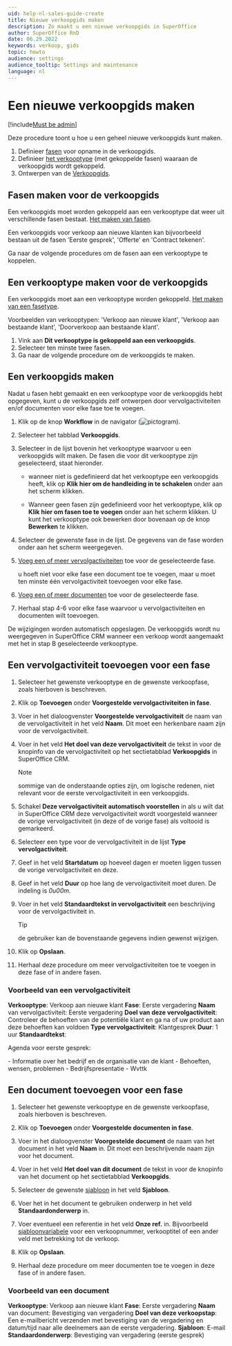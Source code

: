 ```yaml
---
uid: help-nl-sales-guide-create
title: Nieuwe verkoopgids maken
description: Zo maakt u een nieuwe verkoopgids in SuperOffice
author: SuperOffice RnD
date: 06.29.2022
keywords: verkoop, gids
topic: howto
audience: settings
audience_tooltip: Settings and maintenance
language: nl
---
```


# Een nieuwe verkoopgids maken

[!include[Must be admin](../../../learn/includes/req-admin.md)]

Deze procedure toont u hoe u een geheel nieuwe verkoopgids kunt maken.

1. Definieer [fasen](#create-stages) voor opname in de verkoopgids.
2. Definieer [het verkooptype](#create-type) (met gekoppelde fasen) waaraan de verkoopgids wordt gekoppeld.
3. Ontwerpen van de [Verkoopgids](#create-guide).

## <a id="create-stages" />Fasen maken voor de verkoopgids

Een verkoopgids moet worden gekoppeld aan een verkooptype dat weer uit verschillende fasen bestaat. [Het maken van fasen][2].

Een verkoopgids voor verkoop aan nieuwe klanten kan bijvoorbeeld bestaan uit de fasen 'Eerste gesprek', 'Offerte' en 'Contract tekenen'.

Ga naar de volgende procedures om de fasen aan een verkooptype te koppelen.

## <a id="create-type" />Een verkooptype maken voor de verkoopgids

Een verkoopgids moet aan een verkooptype worden gekoppeld. [Het maken van een fasetype][3].

Voorbeelden van verkooptypen: 'Verkoop aan nieuwe klant', 'Verkoop aan bestaande klant', 'Doorverkoop aan bestaande klant'.

1. Vink aan **Dit verkooptype is gekoppeld aan een verkoopgids**.
1. Selecteer ten minste twee fasen.
1. Ga naar de volgende procedure om de verkoopgids te maken.

## <a id="create-guide" />Een verkoopgids maken

Nadat u fasen hebt gemaakt en een verkooptype voor de verkoopgids hebt opgegeven, kunt u de verkoopgids zelf ontwerpen door vervolgactiviteiten en/of documenten voor elke fase toe te voegen.

1. Klik op de knop **Workflow** in de navigator (![pictogram][img1]).

2. Selecteer het tabblad **Verkoopgids**.

3. Selecteer in de lijst bovenin het verkooptype waarvoor u een verkoopgids wilt maken. De fasen die voor dit verkooptype zijn geselecteerd, staat hieronder.

    * wanneer niet is gedefinieerd dat het verkooptype een verkoopgids heeft, klik op **Klik hier om de handleiding in te schakelen** onder aan het scherm klikken.

    * Wanneer geen fasen zijn gedefinieerd voor het verkooptype, klik op **Klik hier om fasen toe te voegen** onder aan het scherm klikken. U kunt het verkooptype ook bewerken door bovenaan op de knop **Bewerken** te klikken.

4. Selecteer de gewenste fase in de lijst. De gegevens van de fase worden onder aan het scherm weergegeven.

5. [Voeg een of meer vervolgactiviteiten](#add-fo-stage) toe voor de geselecteerde fase.

    u hoeft niet voor elke fase een document toe te voegen, maar u moet ten minste één vervolgactiviteit toevoegen voor elke fase.

6. [Voeg een of meer documenten](#add-doc-stage) toe voor de geselecteerde fase.

7. Herhaal stap 4-6 voor elke fase waarvoor u vervolgactiviteiten en documenten wilt toevoegen.

De wijzigingen worden automatisch opgeslagen. De verkoopgids wordt nu weergegeven in SuperOffice CRM wanneer een verkoop wordt aangemaakt met het in stap B geselecteerde verkooptype.

## <a id="add-fo-stage" />Een vervolgactiviteit toevoegen voor een fase

1. Selecteer het gewenste verkooptype en de gewenste verkoopfase, zoals hierboven is beschreven.

2. Klik op **Toevoegen** onder **Voorgestelde vervolgactiviteiten in fase**.

3. Voer in het dialoogvenster **Voorgestelde vervolgactiviteit** de naam van de vervolgactiviteit in het veld **Naam**. Dit moet een herkenbare naam zijn voor de vervolgactiviteit.

4. Voer in het veld **Het doel van deze vervolgactiviteit** de tekst in voor de knopinfo van de vervolgactiviteit op het sectietabblad **Verkoopgids** in SuperOffice CRM.

    > [!NOTE]
    > sommige van de onderstaande opties zijn, om logische redenen, niet relevant voor de eerste vervolgactiviteit in een verkoopgids.

5. Schakel **Deze vervolgactiviteit automatisch voorstellen** in als u wilt dat in SuperOffice CRM deze vervolgactiviteit wordt voorgesteld wanneer de vorige vervolgactiviteit (in deze of de vorige fase) als voltooid is gemarkeerd.

6. Selecteer een type voor de vervolgactiviteit in de lijst **Type vervolgactiviteit**.

7. Geef in het veld **Startdatum** op hoeveel dagen er moeten liggen tussen de vorige vervolgactiviteit en deze.

8. Geef in het veld **Duur** op hoe lang de vervolgactiviteit moet duren. De indeling is *0u00m*.

9. Voer in het veld **Standaardtekst in vervolgactiviteit** een beschrijving voor de vervolgactiviteit in.

    > [!TIP]
    > de gebruiker kan de bovenstaande gegevens indien gewenst wijzigen.

10. Klik op **Opslaan**.

11. Herhaal deze procedure om meer vervolgactiviteiten toe te voegen in deze fase of in andere fasen.

### Voorbeeld van een vervolgactiviteit

**Verkooptype**: Verkoop aan nieuwe klant
**Fase**: Eerste vergadering
**Naam** van vervolgactiviteit: Eerste vergadering
**Doel van deze vervolgactiviteit**: Controleer de behoeften van de potentiële klant en ga na of uw product aan deze behoeften kan voldoen
**Type vervolgactiviteit**: Klantgesprek
**Duur**: 1 uur
**Standaardtekst**:

Agenda voor eerste gesprek:

\- Informatie over het bedrijf en de organisatie van de klant
\- Behoeften, wensen, problemen
\- Bedrijfspresentatie
\- Wvttk

## <a id="add-doc-stage" />Een document toevoegen voor een fase

1. Selecteer het gewenste verkooptype en de gewenste verkoopfase, zoals hierboven is beschreven.

2. Klik op **Toevoegen** onder **Voorgestelde documenten in fase**.

3. Voer in het dialoogvenster **Voorgestelde document** de naam van het document in het veld **Naam** in. Dit moet een beschrijvende naam zijn voor het document.

4. Voer in het veld **Het doel van dit document** de tekst in voor de knopinfo van het document op het sectietabblad **Verkoopgids**.

5. Selecteer de gewenste [sjabloon][4] in het veld **Sjabloon**.

6. Voer het in het document te gebruiken onderwerp in het veld **Standaardonderwerp** in.

7. Voer eventueel een referentie in het veld **Onze ref.** in. Bijvoorbeeld [sjabloonvariabele][1] voor een verkoopnummer, verkooptitel of een ander veld met betrekking tot de verkoop.

8. Klik op **Opslaan**.

9. Herhaal deze procedure om meer documenten toe te voegen in deze fase of in andere fasen.

### Voorbeeld van een document

**Verkooptype**: Verkoop aan nieuwe klant
**Fase**: Eerste vergadering
**Naam** van document: Bevestiging van vergadering
**Doel van deze verkoopstap**: Een e-mailbericht verzenden met bevestiging van de vergadering en datum/tijd naar alle deelnemers aan de eerste vergadering.
**Sjabloon**: E-mail
**Standaardonderwerp**: Bevestiging van vergadering (eerste gesprek)

<!-- Referenced links -->
[1]: ../../../../en/document/templates/variables/for-sales.md
[2]: ../../../admin/lists/learn/sale-stage.md
[3]: ../../../admin/lists/learn/sale-type.md
[4]: ../../../document/templates/learn/index.md

<!-- Referenced images -->
[img1]: ../../../../../common/icons/nav-admin-workflow-active.png
